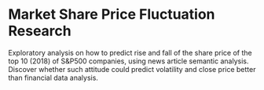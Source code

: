# Market Share Price Fluctuation Research

Exploratory analysis on how to predict rise and fall of the share price of the top 10 (2018) of S&P500 companies, using news article semantic analysis. Discover whether such attitude could predict volatility and close price better than financial data analysis.
